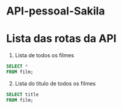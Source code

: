 # API-pessoal-Sakila


# Lista das rotas da API

1. Lista de todos os filmes

```sql
SELECT * 
FROM film;
```

2. Lista do titulo de todos os filmes

```sql
SELECT title 
FROM film;
```
